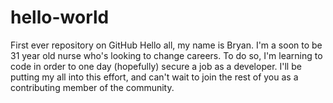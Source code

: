 # hello-world
First ever repository on GitHub
Hello all, my name is Bryan. I'm a soon to be 31 year old nurse who's looking to change careers. To do so, I'm learning to code in order to one day (hopefully) secure a job as a developer. I'll be putting my all into this effort, and can't wait to join the rest of you as a contributing member of the community.
